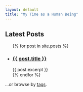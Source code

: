 ```yaml
---
layout: default
title: "My Time as a Human Being"
---
```


<h2>Latest Posts</h2>

<ul>
  {% for post in site.posts %}
    <li>
      <h3><a href="{{ post.url }}">{{ post.title }}</a></h3>
      {{ post.excerpt }}
    </li>
  {% endfor %}
</ul>

...or browse by [tags](./tags).
